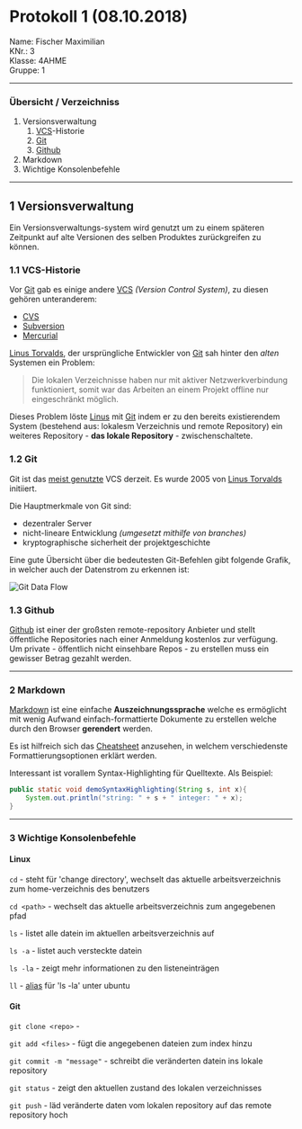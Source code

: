 # Protokoll 1 (08.10.2018)
Name: Fischer Maximilian  
KNr.: 3  
Klasse: 4AHME  
Gruppe: 1  
___
### Übersicht / Verzeichniss

1. Versionsverwaltung
    1. [VCS][vcs]-Historie
    1. [Git][git]
    1. [Github][github]
1. Markdown
1. Wichtige Konsolenbefehle 
___
## **1** Versionsverwaltung

Ein Versionsverwaltungs-system wird genutzt um zu einem späteren Zeitpunkt auf alte Versionen des selben Produktes zurückgreifen zu können. 

### **1.1** VCS-Historie

Vor [Git][git] gab es einige andere [VCS][vcs] *(Version Control System)*, zu diesen gehören unteranderem:

- [CVS][cvs]
- [Subversion][subversion]
- [Mercurial][mercurial]

[Linus Torvalds][linus], der ursprüngliche Entwickler von [Git][git] sah hinter den *alten* Systemen ein Problem:
> Die lokalen Verzeichnisse haben nur mit aktiver Netzwerkverbindung funktioniert, somit war das Arbeiten an einem Projekt offline nur eingeschränkt möglich.

Dieses Problem löste [Linus][linus] mit [Git][git] indem er zu den bereits existierendem System (bestehend aus: lokalesm Verzeichnis und remote Repository) ein weiteres Repository - **das lokale Repository** - zwischenschaltete.

### **1.2** Git

Git ist das [meist genutzte][vcspopularity] VCS derzeit. Es wurde 2005 von [Linus Torvalds][linus] initiiert.

Die Hauptmerkmale von Git sind:
- dezentraler Server
- nicht-lineare Entwicklung *(umgesetzt mithilfe von branches)*
- kryptographische sicherheit der projektgeschichte

Eine gute Übersicht über die bedeutesten Git-Befehlen gibt folgende Grafik, in welcher auch der Datenstrom zu erkennen ist:

![Git Data Flow][gitdataflow]

### **1.3** Github
[Github][github] ist einer der großsten remote-repository Anbieter und stellt öffentliche Repositories nach einer Anmeldung kostenlos zur verfügung. Um private - öffentlich nicht einsehbare Repos - zu erstellen muss ein gewisser Betrag gezahlt werden.

___
### **2** Markdown

[Markdown][markdown] ist eine einfache **Auszeichnungssprache** welche es ermöglicht mit wenig Aufwand einfach-formattierte Dokumente zu erstellen welche durch den Browser **gerendert** werden.

Es ist hilfreich sich das [Cheatsheet][cheatsheet] anzusehen, in welchem verschiedenste Formattierungsoptionen erklärt werden. 

Interessant ist vorallem Syntax-Highlighting für Quelltexte. Als Beispiel:
```java
public static void demoSyntaxHighlighting(String s, int x){
    System.out.println("string: " + s + " integer: " + x);
}
```
___
### **3** Wichtige Konsolenbefehle

#### Linux

`cd` - steht für 'change directory', wechselt das aktuelle arbeitsverzeichnis zum home-verzeichnis des benutzers  

`cd <path>` - wechselt das aktuelle arbeitsverzeichnis zum angegebenen pfad  

`ls` - listet alle datein im aktuellen arbeitsverzeichnis auf  

`ls -a` - listet auch versteckte datein  

`ls -la` - zeigt mehr informationen zu den listeneinträgen  

`ll` - [alias][alias] für 'ls -la' unter ubuntu 

#### Git

`git clone <repo>` -   

`git add <files>` - fügt die angegebenen dateien zum index hinzu  

`git commit -m "message"` - schreibt die veränderten datein ins lokale repository 

`git status` - zeigt den aktuellen zustand des lokalen verzeichnisses  

`git push` - läd veränderte daten vom lokalen repository auf das remote repository hoch  


[vcs]: https://en.wikipedia.org/wiki/Version_control"
[git]: https://git-scm.com/"
[github]: https://github.com/"
[subversion]: https://de.wikipedia.org/wiki/Subversion"
[mercurial]: https://de.wikipedia.org/wiki/Mercurial"
[cvs]: https://de.wikipedia.org/wiki/Concurrent_Versions_System"
[cheatsheet]: https://github.com/adam-p/markdown-here/wiki/Markdown-Cheatsheet"
[markdown]: https://de.wikipedia.org/wiki/Markdown"
[linus]: https://de.wikipedia.org/wiki/Linus_Torvalds"
[alias]: https://wiki.ubuntuusers.de/alias/"
[vcspopularity]: https://rhodecode.com/insights/version-control-systems-2016
[gitdataflow]: https://i.stack.imgur.com/MgaV9.png "Git data flow"
